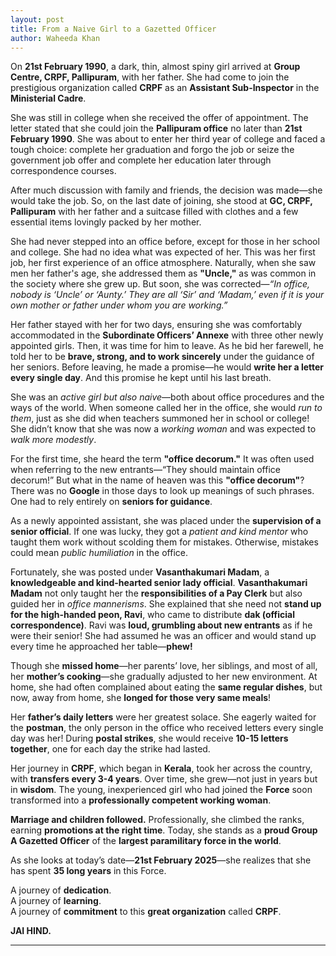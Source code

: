 ```yaml
---
layout: post
title: From a Naive Girl to a Gazetted Officer
author: Waheeda Khan
---
```


On **21st February 1990**, a dark, thin, almost spiny girl arrived at **Group Centre, CRPF, Pallipuram**, with her father. She had come to join the prestigious organization called **CRPF** as an **Assistant Sub-Inspector** in the **Ministerial Cadre**.

She was still in college when she received the offer of appointment. The letter stated that she could join the **Pallipuram office** no later than **21st February 1990**. She was about to enter her third year of college and faced a tough choice: complete her graduation and forgo the job or seize the government job offer and complete her education later through correspondence courses.

After much discussion with family and friends, the decision was made—she would take the job. So, on the last date of joining, she stood at **GC, CRPF, Pallipuram** with her father and a suitcase filled with clothes and a few essential items lovingly packed by her mother.

She had never stepped into an office before, except for those in her school and college. She had no idea what was expected of her. This was her first job, her first experience of an office atmosphere. Naturally, when she saw men her father's age, she addressed them as **"Uncle,"** as was common in the society where she grew up. But soon, she was corrected—*“In office, nobody is ‘Uncle’ or ‘Aunty.’ They are all ‘Sir’ and ‘Madam,’ even if it is your own mother or father under whom you are working.”*

Her father stayed with her for two days, ensuring she was comfortably accommodated in the **Subordinate Officers’ Annexe** with three other newly appointed girls. Then, it was time for him to leave. As he bid her farewell, he told her to be **brave, strong, and to work sincerely** under the guidance of her seniors. Before leaving, he made a promise—he would **write her a letter every single day**. And this promise he kept until his last breath.

She was an *active girl but also naive*—both about office procedures and the ways of the world. When someone called her in the office, she would *run to them*, just as she did when teachers summoned her in school or college! She didn’t know that she was now a *working woman* and was expected to *walk more modestly*.

For the first time, she heard the term **"office decorum."** It was often used when referring to the new entrants—“They should maintain office decorum!” But what in the name of heaven was this **"office decorum"**? There was no **Google** in those days to look up meanings of such phrases. One had to rely entirely on **seniors for guidance**.

As a newly appointed assistant, she was placed under the **supervision of a senior official**. If one was lucky, they got a *patient and kind mentor* who taught them work without scolding them for mistakes. Otherwise, mistakes could mean *public humiliation* in the office.

Fortunately, she was posted under **Vasanthakumari Madam**, a **knowledgeable and kind-hearted senior lady official**. **Vasanthakumari Madam** not only taught her the **responsibilities of a Pay Clerk** but also guided her in *office mannerisms*. She explained that she need not **stand up for the high-handed peon, Ravi**, who came to distribute **dak (official correspondence)**. Ravi was **loud, grumbling about new entrants** as if he were their senior! She had assumed he was an officer and would stand up every time he approached her table—**phew!**

Though she **missed home**—her parents’ love, her siblings, and most of all, her **mother’s cooking**—she gradually adjusted to her new environment. At home, she had often complained about eating the **same regular dishes**, but now, away from home, she **longed for those very same meals**!

Her **father’s daily letters** were her greatest solace. She eagerly waited for the **postman**, the only person in the office who received letters every single day was her! During **postal strikes**, she would receive **10-15 letters together**, one for each day the strike had lasted.

Her journey in **CRPF**, which began in **Kerala**, took her across the country, with **transfers every 3-4 years**. Over time, she grew—not just in years but in **wisdom**. The young, inexperienced girl who had joined the **Force** soon transformed into a **professionally competent working woman**.

**Marriage and children followed.** Professionally, she climbed the ranks, earning **promotions at the right time**. Today, she stands as a **proud Group A Gazetted Officer** of the **largest paramilitary force in the world**.

As she looks at today’s date—**21st February 2025**—she realizes that she has spent **35 long years** in this Force.

A journey of **dedication**.  
A journey of **learning**.  
A journey of **commitment** to this **great organization** called **CRPF**.

**JAI HIND.**

---